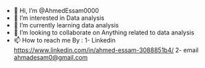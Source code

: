 - 👋 Hi, I’m @AhmedEssam0000
- 👀 I’m interested in Data analysis
- 🌱 I’m currently learning data analysis
- 💞️ I’m looking to collaborate on Anything related to data analysis
- 📫 How to reach me By : 1- Linkedin https://www.linkedin.com/in/ahmed-essam-3088851b4/
                           2- email  ahmadesam0@gmail.com

<!---
AhmedEssam0000/AhmedEssam0000 is a ✨ special ✨ repository because its `README.md` (this file) appears on your GitHub profile.
You can click the Preview link to take a look at your changes.
--->
